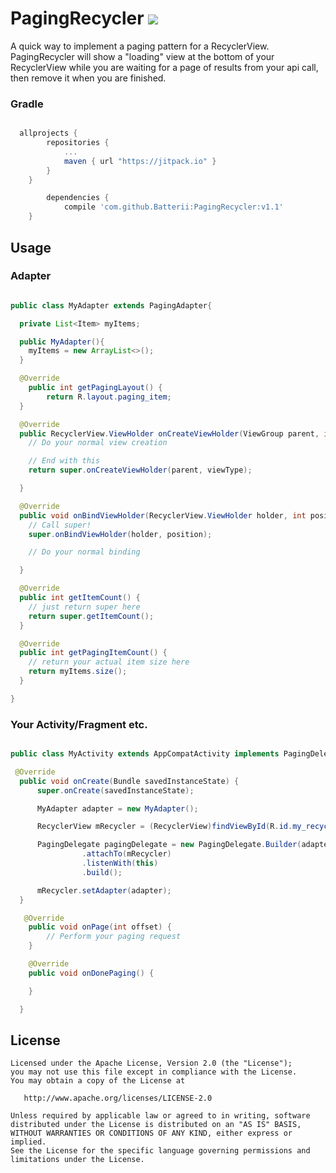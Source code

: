 # PagingRecycler [![](https://jitpack.io/v/AKiniyalocts/PagingRecycler.svg)](https://jitpack.io/#AKiniyalocts/PagingRecycler)

A quick way to implement a paging pattern for a RecyclerView. PagingRecycler will show a "loading" view at the bottom of your RecyclerView while you are waiting for a page of results from your api call, then remove it when you are finished.
### Gradle
```gradle

  allprojects {
		repositories {
			...
			maven { url "https://jitpack.io" }
		}
	}

		dependencies {
	        compile 'com.github.Batterii:PagingRecycler:v1.1'
	}
```
## Usage
### Adapter
```java

public class MyAdapter extends PagingAdapter{

  private List<Item> myItems;

  public MyAdapter(){
    myItems = new ArrayList<>();
  }

  @Override
    public int getPagingLayout() {
        return R.layout.paging_item;
  }

  @Override
  public RecyclerView.ViewHolder onCreateViewHolder(ViewGroup parent, int viewType) {
    // Do your normal view creation

    // End with this
    return super.onCreateViewHolder(parent, viewType);

  }  

  @Override
  public void onBindViewHolder(RecyclerView.ViewHolder holder, int position) {
    // Call super!
    super.onBindViewHolder(holder, position);

    // Do your normal binding

  }

  @Override
  public int getItemCount() {
    // just return super here
    return super.getItemCount();
  }

  @Override
  public int getPagingItemCount() {
    // return your actual item size here
    return myItems.size();
  }

}
```

### Your Activity/Fragment etc.
```java

public class MyActivity extends AppCompatActivity implements PagingDelegate.OnPageListener{

 @Override
  public void onCreate(Bundle savedInstanceState) {
      super.onCreate(savedInstanceState);

      MyAdapter adapter = new MyAdapter();

      RecyclerView mRecycler = (RecyclerView)findViewById(R.id.my_recycler);

      PagingDelegate pagingDelegate = new PagingDelegate.Builder(adapter)
                .attachTo(mRecycler)
                .listenWith(this)
                .build();

      mRecycler.setAdapter(adapter);
  }

   @Override
    public void onPage(int offset) {
        // Perform your paging request
    }

    @Override
    public void onDonePaging() {

    }

  }
```

License
--------

    Licensed under the Apache License, Version 2.0 (the "License");
    you may not use this file except in compliance with the License.
    You may obtain a copy of the License at

       http://www.apache.org/licenses/LICENSE-2.0

    Unless required by applicable law or agreed to in writing, software
    distributed under the License is distributed on an "AS IS" BASIS,
    WITHOUT WARRANTIES OR CONDITIONS OF ANY KIND, either express or implied.
    See the License for the specific language governing permissions and
    limitations under the License.
